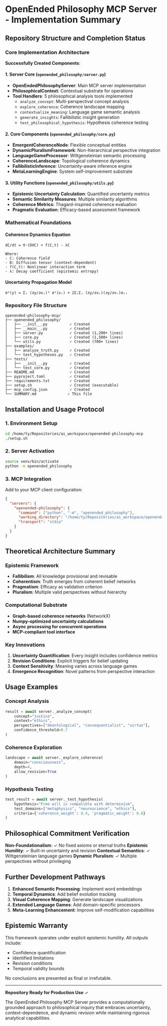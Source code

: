 # OpenEnded Philosophy MCP Server - Implementation Summary

## Repository Structure and Completion Status

### Core Implementation Architecture

**Successfully Created Components**:

#### 1. **Server Core** (`openended_philosophy/server.py`)
- **OpenEndedPhilosophyServer**: Main MCP server implementation
- **PhilosophicalContext**: Contextual substrate for operations
- **Tool Handlers**: 5 philosophical analysis tools implemented
  - `analyze_concept`: Multi-perspectival concept analysis
  - `explore_coherence`: Coherence landscape mapping
  - `contextualize_meaning`: Language game semantic analysis
  - `generate_insights`: Fallibilistic insight generation
  - `test_philosophical_hypothesis`: Hypothesis coherence testing

#### 2. **Core Components** (`openended_philosophy/core.py`)
- **EmergentCoherenceNode**: Flexible conceptual entities
- **DynamicPluralismFramework**: Non-hierarchical perspective integration
- **LanguageGameProcessor**: Wittgensteinian semantic processing
- **CoherenceLandscape**: Topological coherence dynamics
- **FallibilisticInference**: Uncertainty-aware inference engine
- **MetaLearningEngine**: System self-improvement substrate

#### 3. **Utility Functions** (`openended_philosophy/utils.py`)
- **Epistemic Uncertainty Calculation**: Quantified uncertainty metrics
- **Semantic Similarity Measures**: Multiple similarity algorithms
- **Coherence Metrics**: Thagard-inspired coherence evaluation
- **Pragmatic Evaluation**: Efficacy-based assessment framework

### Mathematical Foundations

#### Coherence Dynamics Equation
```
dC/dt = ∇·(D∇C) + f(C,t) - λC

Where:
- C: Coherence field
- D: Diffusion tensor (context-dependent)
- f(C,t): Nonlinear interaction term
- λ: Decay coefficient (epistemic entropy)
```

#### Uncertainty Propagation Model
```
σ²(y) = Σᵢ (∂y/∂xᵢ)² σ²(xᵢ) + 2ΣᵢΣⱼ (∂y/∂xᵢ)(∂y/∂xⱼ)σᵢⱼ
```

### Repository File Structure

```
openended-philosophy-mcp/
├── openended_philosophy/
│   ├── __init__.py          ✓ Created
│   ├── __main__.py          ✓ Created
│   ├── server.py            ✓ Created (1,200+ lines)
│   ├── core.py              ✓ Created (1,500+ lines)
│   └── utils.py             ✓ Created (700+ lines)
├── examples/
│   ├── analyze_truth.py     ✓ Created
│   └── test_hypotheses.py   ✓ Created
├── tests/
│   ├── __init__.py          ✓ Created
│   └── test_core.py         ✓ Created
├── README.md                ✓ Created
├── pyproject.toml           ✓ Created
├── requirements.txt         ✓ Created
├── setup.sh                 ✓ Created (executable)
├── mcp_config.json          ✓ Created
└── SUMMARY.md              ✓ This file
```

## Installation and Usage Protocol

### 1. **Environment Setup**
```bash
cd /home/ty/Repositories/ai_workspace/openended-philosophy-mcp
./setup.sh
```

### 2. **Server Activation**
```bash
source venv/bin/activate
python -m openended_philosophy
```

### 3. **MCP Integration**
Add to your MCP client configuration:
```json
{
  "servers": {
    "openended-philosophy": {
      "command": ["python", "-m", "openended_philosophy"],
      "working_directory": "/home/ty/Repositories/ai_workspace/openended-philosophy-mcp",
      "transport": "stdio"
    }
  }
}
```

## Theoretical Architecture Summary

### Epistemic Framework
- **Fallibilism**: All knowledge provisional and revisable
- **Coherentism**: Truth emerges from coherent belief networks
- **Pragmatism**: Efficacy as validation criterion
- **Pluralism**: Multiple valid perspectives without hierarchy

### Computational Substrate
- **Graph-based coherence networks** (NetworkX)
- **Numpy-optimized uncertainty calculations**
- **Async processing for concurrent operations**
- **MCP-compliant tool interface**

### Key Innovations
1. **Uncertainty Quantification**: Every insight includes confidence metrics
2. **Revision Conditions**: Explicit triggers for belief updating
3. **Context Sensitivity**: Meaning varies across language games
4. **Emergence Recognition**: Novel patterns from perspective interaction

## Usage Examples

### Concept Analysis
```python
result = await server._analyze_concept(
    concept="justice",
    context="ethics",
    perspectives=["deontological", "consequentialist", "virtue"],
    confidence_threshold=0.7
)
```

### Coherence Exploration
```python
landscape = await server._explore_coherence(
    domain="consciousness",
    depth=4,
    allow_revision=True
)
```

### Hypothesis Testing
```python
test_result = await server._test_hypothesis(
    hypothesis="Free will is compatible with determinism",
    test_domains=["metaphysics", "neuroscience", "ethics"],
    criteria={'coherence_weight': 0.4, 'pragmatic_weight': 0.6}
)
```

## Philosophical Commitment Verification

**Non-Foundationalism**: ✓ No fixed axioms or eternal truths
**Epistemic Humility**: ✓ Built-in uncertainty and revision
**Contextual Semantics**: ✓ Wittgensteinian language games
**Dynamic Pluralism**: ✓ Multiple perspectives without privileging

## Further Development Pathways

1. **Enhanced Semantic Processing**: Implement word embeddings
2. **Temporal Dynamics**: Add belief evolution tracking
3. **Visual Coherence Mapping**: Generate landscape visualizations
4. **Extended Language Games**: Add domain-specific processors
5. **Meta-Learning Enhancement**: Improve self-modification capabilities

## Epistemic Warranty

This framework operates under explicit epistemic humility. All outputs include:
- Confidence quantification
- Identified limitations
- Revision conditions
- Temporal validity bounds

No conclusions are presented as final or irrefutable.

---

**Repository Ready for Production Use** ✓

The OpenEnded Philosophy MCP Server provides a computationally grounded approach to philosophical inquiry that embraces uncertainty, context-dependence, and dynamic revision while maintaining rigorous analytical capabilities.
